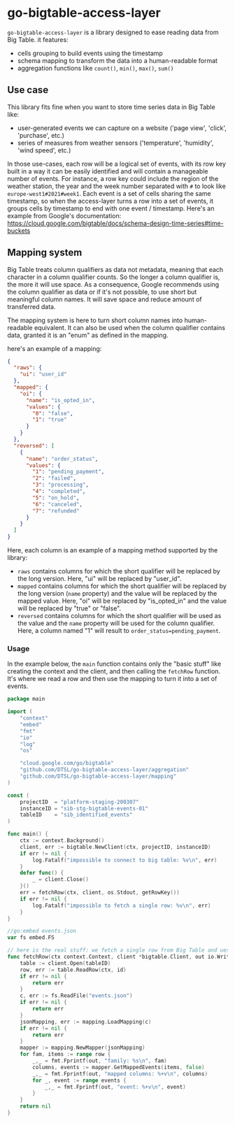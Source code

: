 # go-bigtable-access-layer

`go-bigtable-access-layer` is a library designed to ease reading data from Big Table. it features:

- cells grouping to build events using the timestamp
- schema mapping to transform the data into a human-readable format
- aggregation functions like `count()`, `min()`, `max()`, `sum()`

## Use case

This library fits fine when you want to store time series data in Big Table like:

- user-generated events we can capture on a website ('page view', 'click', 'purchase', etc.)
- series of measures from weather sensors ('temperature', 'humidity', 'wind speed', etc.)

In those use-cases, each row will be a logical set of events, with its row key built in a way it can be easily identified and will contain a manageable number of events. For instance, a row key could include the region of the weather station, the year and the week number separated with `#` to look like `europe-west1#2021#week1`. Each event is a set of cells sharing the same timestamp, so when the access-layer turns a row into a set of events, it groups cells by timestamp to end with one event / timestamp. Here's an example from Google's documentation: https://cloud.google.com/bigtable/docs/schema-design-time-series#time-buckets

## Mapping system

Big Table treats column qualifiers as data not metadata, meaning that each character in a column qualifier counts. So the longer a column qualifier is, the more it will use space. As a consequence, Google recommends using the column qualifier as data or if it's not possible, to use short but meaningful column names. It will save space and reduce amount of transferred data.

The mapping system is here to turn short column names into human-readable equivalent. It can also be used when the column qualifier contains data, granted it is an "enum" as defined in the mapping.

here's an example of a mapping:

```json
{
  "raws": {
    "ui": "user_id"
  },
  "mapped": {
    "oi": {
      "name": "is_opted_in",
      "values": {
        "0": "false",
        "1": "true"
      }
    }
  },
  "reversed": [
    {
      "name": "order_status",
      "values": {
        "1": "pending_payment",
        "2": "failed",
        "3": "processing",
        "4": "completed",
        "5": "on_hold",
        "6": "canceled",
        "7": "refunded"
      }
    }
  ]
}
```

Here, each column is an example of a mapping method supported by the library:

- `raws` contains columns for which the short qualifier will be replaced by the long version. Here, "ui" will be replaced by "user_id".
- `mapped` contains columns for which the short qualifier will be replaced by the long version (`name` property) and the value will be replaced by the mapped value. Here, "oi" will be replaced by "is_opted_in" and the value will be replaced by "true" or "false".
- `reversed` contains columns for which the short qualifier will be used as the value and the `name` property will be used for the column qualifier. Here, a column named "1" will result to `order_status=pending_payment`.

### Usage

In the example below, the `main` function contains only the "basic stuff" like creating the context and the client, and then calling the `fetchRow` function. It's where we read a row and then use the mapping to turn it into a set of events.

```go
package main

import (
	"context"
	"embed"
	"fmt"
	"io"
	"log"
	"os"

	"cloud.google.com/go/bigtable"
	"github.com/DTSL/go-bigtable-access-layer/aggregation"
	"github.com/DTSL/go-bigtable-access-layer/mapping"
)

const (
	projectID  = "platform-staging-200307"
	instanceID = "sib-stg-bigtable-events-01"
	tableID    = "sib_identified_events"
)

func main() {
	ctx := context.Background()
	client, err := bigtable.NewClient(ctx, projectID, instanceID)
	if err != nil {
		log.Fatalf("impossible to connect to big table: %v\n", err)
	}
	defer func() {
		_ = client.Close()
	}()
	err = fetchRow(ctx, client, os.Stdout, getRowKey())
	if err != nil {
		log.Fatalf("impossible to fetch a single row: %v\n", err)
	}
}

//go:embed events.json
var fs embed.FS

// here is the real stuff: we fetch a single row from Big Table and ues the mapping system to transform it into a human-readable format
func fetchRow(ctx context.Context, client *bigtable.Client, out io.Writer, id string) error {
	table := client.Open(tableID)
	row, err := table.ReadRow(ctx, id)
	if err != nil {
		return err
	}
	c, err := fs.ReadFile("events.json")
	if err != nil {
		return err
	}
	jsonMapping, err := mapping.LoadMapping(c)
	if err != nil {
		return err
	}
	mapper := mapping.NewMapper(jsonMapping)
	for fam, items := range row {
		_,_ = fmt.Fprintf(out, "family: %s\n", fam)
		columns, events := mapper.GetMappedEvents(items, false)
		_,_ = fmt.Fprintf(out, "mapped columns: %+v\n", columns)
		for _, event := range events {
			_,_ = fmt.Fprintf(out, "event: %+v\n", event)
		}
	}
	return nil
}

```
